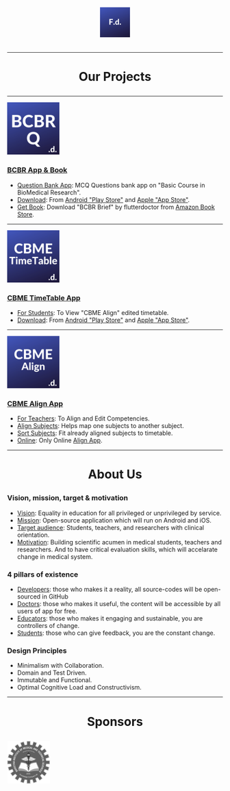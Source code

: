 # <p align="center"><img alt="FlutterDoctor.com" src="logos/FdCBlue.png" width="70"></p>
---
# <p align="center">Our Projects
---
[<img alt="FlutterDoctor.com" src="logos/BCBRCBlue.png" width="122">](BCBR/BCBR_Q_Bank.md)
### [BCBR App & Book](BCBR/BCBR_Q_Bank.md)
- [Question Bank App](): MCQ Questions bank app on "Basic Course in BioMedical Research".
- [Download](): From [Android "Play Store"]() and [Apple "App Store"](). 
- [Get Book](): Download "BCBR Brief" by flutterdoctor from [Amazon Book Store](). 
---
[<img alt="FlutterDoctor.com" src="logos/CBMETimeTable.png" width="122">]()
### [CBME TimeTable App]()
- [For Students](): To View "CBME Align" edited timetable.
- [Download](): From [Android "Play Store"]() and [Apple "App Store"]().  
---
[<img alt="FlutterDoctor.com" src="logos/CBMEAlign.png" width="122">]()
### [CBME Align App]()
- [For Teachers](): To Align and Edit Competencies. 
- [Align Subjects](): Helps map one subjects to another subject.
- [Sort Subjects](): Fit already aligned subjects to timetable.
- [Online](): Only Online [Align App]().
 
---
# <p align="center">About Us
### Vision, mission, target & motivation 
* [Vision](): Equality in education for all privileged or unprivileged by service.
* [Mission](): Open-source application which will run on Android and iOS. 
* [Target audience](): Students, teachers, and researchers with clinical orientation. 
* [Motivation](): Building scientific acumen in medical students, teachers and researchers. And to have critical evaluation skills, which will accelarate change in medical system. 

### 4 pillars of existence
* [Developers](): those who makes it a reality, all source-codes will be open-sourced in GitHub  
* [Doctors](): those who makes it useful, the content will be accessible by all users of app for free. 
* [Educators](): those who makes it engaging and sustainable, you are controllers of change.
* [Students](): those who can give feedback, you are the constant change. 

### Design Principles 
* Minimalism with Collaboration. 
* Domain and Test Driven.
* Immutable and Functional.
* Optimal Cognitive Load and Constructivism.

---
# <p align="center">Sponsors
<img alt="flutter doctor logo" src="logos/SponSIMATS.png" width="100">
